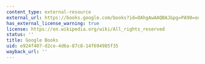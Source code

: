 ```yaml
---
content_type: external-resource
external_url: https://books.google.com/books?id=OAhgAwAAQBAJ&pg=PA90=onepage#v=onepage&q&f=false
has_external_license_warning: true
license: https://en.wikipedia.org/wiki/All_rights_reserved
status: ''
title: Google Books
uid: e924f407-d2ce-4d6a-87c8-14f694985f35
wayback_url: ''
---
```

